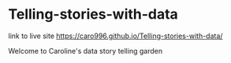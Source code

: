 # Telling-stories-with-data

link to live site https://caro996.github.io/Telling-stories-with-data/

Welcome to Caroline's data story telling garden 

